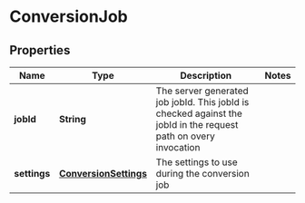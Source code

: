 
# ConversionJob

## Properties
Name | Type | Description | Notes
------------ | ------------- | ------------- | -------------
**jobId** | **String** | The server generated job jobId. This jobId is checked against the jobId in the request path on overy invocation | 
**settings** | [**ConversionSettings**](ConversionSettings.md) | The settings to use during the conversion job | 



